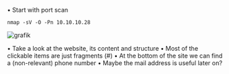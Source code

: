 • Start with port scan

`nmap -sV -O -Pn 10.10.10.28`

![grafik](https://user-images.githubusercontent.com/84674087/127917290-521104b6-f6ae-425d-86ef-910418c5a29a.png)

• Take a look at the website, its content and structure
• Most of the clickable items are just fragments (#)
• At the bottom of the site we can find a (non-relevant) phone number
• Maybe the mail address is useful later on?
